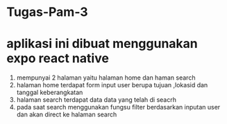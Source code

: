 # Tugas-Pam-3
# aplikasi ini dibuat menggunakan expo react native

1. mempunyai 2 halaman yaitu halaman home dan haman search
2. halaman home terdapat form input user berupa tujuan ,lokasid dan tanggal keberangkatan
3. halaman search terdapat data data yang telah di seacrh
4. pada saat search menggunakan fungsu filter berdasarkan inputan user dan akan direct ke halaman search
